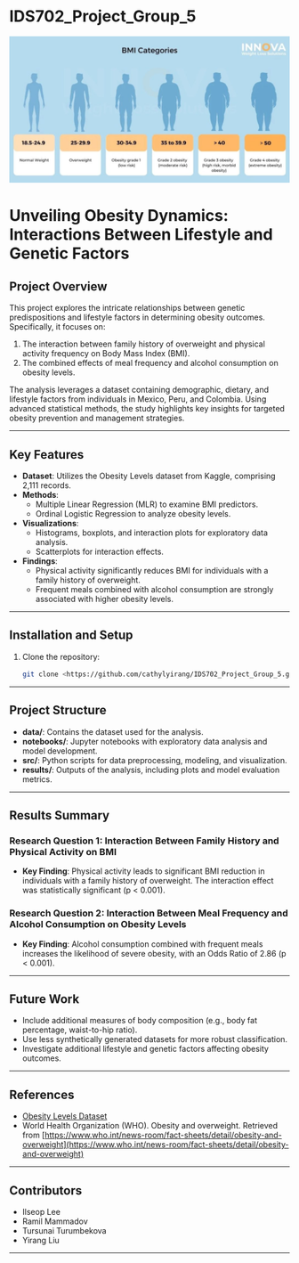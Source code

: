 # IDS702_Project_Group_5
![BMI Categories](Images/BMI-categories-1024x535.jpg)

# Unveiling Obesity Dynamics: Interactions Between Lifestyle and Genetic Factors

## Project Overview
This project explores the intricate relationships between genetic predispositions and lifestyle factors in determining obesity outcomes. Specifically, it focuses on:

1. The interaction between family history of overweight and physical activity frequency on Body Mass Index (BMI).
2. The combined effects of meal frequency and alcohol consumption on obesity levels.

The analysis leverages a dataset containing demographic, dietary, and lifestyle factors from individuals in Mexico, Peru, and Colombia. Using advanced statistical methods, the study highlights key insights for targeted obesity prevention and management strategies.

---

## Key Features
- **Dataset**: Utilizes the Obesity Levels dataset from Kaggle, comprising 2,111 records.
- **Methods**:
  - Multiple Linear Regression (MLR) to examine BMI predictors.
  - Ordinal Logistic Regression to analyze obesity levels.
- **Visualizations**:
  - Histograms, boxplots, and interaction plots for exploratory data analysis.
  - Scatterplots for interaction effects.
- **Findings**:
  - Physical activity significantly reduces BMI for individuals with a family history of overweight.
  - Frequent meals combined with alcohol consumption are strongly associated with higher obesity levels.

---

## Installation and Setup
1. Clone the repository:
   ```bash
   git clone <https://github.com/cathylyirang/IDS702_Project_Group_5.git>
   ```


---

## Project Structure
- **data/**: Contains the dataset used for the analysis.
- **notebooks/**: Jupyter notebooks with exploratory data analysis and model development.
- **src/**: Python scripts for data preprocessing, modeling, and visualization.
- **results/**: Outputs of the analysis, including plots and model evaluation metrics.

---



## Results Summary
### Research Question 1: Interaction Between Family History and Physical Activity on BMI
- **Key Finding**: Physical activity leads to significant BMI reduction in individuals with a family history of overweight. The interaction effect was statistically significant (p < 0.001).

### Research Question 2: Interaction Between Meal Frequency and Alcohol Consumption on Obesity Levels
- **Key Finding**: Alcohol consumption combined with frequent meals increases the likelihood of severe obesity, with an Odds Ratio of 2.86 (p < 0.001).

---


## Future Work
- Include additional measures of body composition (e.g., body fat percentage, waist-to-hip ratio).
- Use less synthetically generated datasets for more robust classification.
- Investigate additional lifestyle and genetic factors affecting obesity outcomes.

---

## References
- [Obesity Levels Dataset](https://www.kaggle.com/datasets/fatemehmehrparvar/obesity-levels/data)
- World Health Organization (WHO). Obesity and overweight. Retrieved from [https://www.who.int/news-room/fact-sheets/detail/obesity-and-overweight](https://www.who.int/news-room/fact-sheets/detail/obesity-and-overweight)

---

## Contributors
- Ilseop Lee
- Ramil Mammadov
- Tursunai Turumbekova
- Yirang Liu

---

